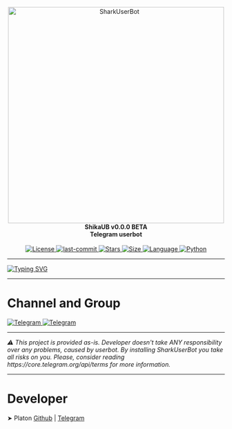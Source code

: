 <p align="center">
    <img src="https://github.com/Master-Stroke/SharkUserBot/raw/main/assets/banner.gif" width="500" alt="SharkUserBot">
    </a>
    <br>
    <b>ShikaUB v0.0.0 BETA</b>
    <br>
    <b>Telegram userbot</b>
<br><br>

<a href="https://github.com/F1reWs/SharkUserBot/blob/main/LICENSE">
    <img alt="License" src="https://img.shields.io/github/license/Master-Stroke/SharkUserBot?style=for-the-badge">
</a>

<a href="https://github.com/F1reWs/SharkUserBot/commits/main">
    <img alt="last-commit" src="https://img.shields.io/github/last-commit/F1reWs/SharkUserBot?style=for-the-badge">
</a>

<a href="https://github.com/F1reWs/SharkUserBot">
    <img alt="Stars" src="https://img.shields.io/github/stars/F1reWs/SharkUserBot?style=for-the-badge">
    <img alt="Size" src="https://img.shields.io/github/repo-size/F1reWs/SharkUserBot?style=for-the-badge">
    <img alt="Language" src="https://img.shields.io/github/languages/top/F1reWs/SharkUserBot?style=for-the-badge">
    <img alt="Python" src="https://img.shields.io/badge/python->=%203.8-blue?style=for-the-badge">
</a>

</p>
<hr>

[![Typing SVG](https://readme-typing-svg.herokuapp.com?color=%2336BCF7&lines=Simple+and+cool+telegram+userbot)](https://t.me/Shark_UserBot)
<hr>
<h1>Channel and Group</h1>
<a href="https://t.me/shikaub">
<img alt="Telegram" src="https://img.shields.io/badge/Telegram_Channel-0a0a0a?style=for-the-badge&logo=telegram">
</a>
<a href="https://t.me/shika_talks">
<img alt="Telegram" src="https://img.shields.io/badge/Telegram_Chat-0a0a0a?style=for-the-badge&logo=telegram">
</a>
<br>
<hr>
<i>⚠️ This project is provided as-is. Developer doesn't take ANY responsibility over any problems, caused by userbot. By installing SharkUserBot you take all risks on you. Please, consider reading https://core.telegram.org/api/terms for more information.</i>
<br>
<hr>    
<h1>Developer</h1>
➤ Platon <a href="https://github.com/F1reWs">Github</a> | <a href="https://t.me/F1reW">Telegram</a> <br>
